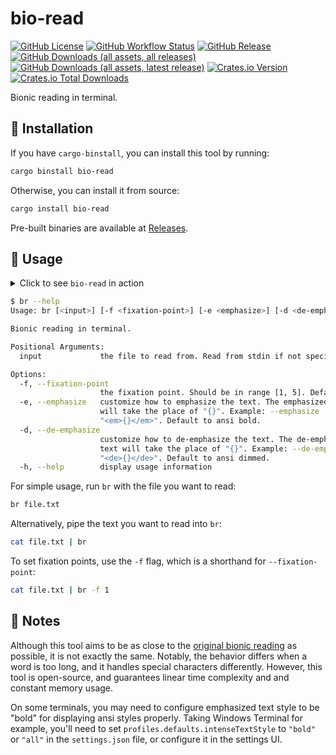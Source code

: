 # bio-read

[![GitHub License](https://img.shields.io/github/license/PRO-2684/bio-read?logo=opensourceinitiative)](https://github.com/PRO-2684/bio-read/blob/main/LICENSE)
[![GitHub Workflow Status](https://img.shields.io/github/actions/workflow/status/PRO-2684/bio-read/release.yml?logo=githubactions)](https://github.com/PRO-2684/bio-read/blob/main/.github/workflows/release.yml)
[![GitHub Release](https://img.shields.io/github/v/release/PRO-2684/bio-read?logo=githubactions)](https://github.com/PRO-2684/bio-read/releases)
[![GitHub Downloads (all assets, all releases)](https://img.shields.io/github/downloads/PRO-2684/bio-read/total?logo=github)](https://github.com/PRO-2684/bio-read/releases)
[![GitHub Downloads (all assets, latest release)](https://img.shields.io/github/downloads/PRO-2684/bio-read/latest/total?logo=github)](https://github.com/PRO-2684/bio-read/releases/latest)
[![Crates.io Version](https://img.shields.io/crates/v/bio-read?logo=rust)](https://crates.io/crates/bio-read)
[![Crates.io Total Downloads](https://img.shields.io/crates/d/bio-read?logo=rust)](https://crates.io/crates/bio-read)

Bionic reading in terminal.

## 🚀 Installation

If you have `cargo-binstall`, you can install this tool by running:

```bash
cargo binstall bio-read
```

Otherwise, you can install it from source:

```bash
cargo install bio-read
```

Pre-built binaries are available at [Releases](https://github.com/PRO-2684/bio-read/releases).

## 📖 Usage

<details><summary>Click to see <code>bio-read</code> in action</summary>

> [!NOTE]
> The following asciinema recording is for demonstration purposes only. It may be outdated and may not reflect the latest version of `bio-read`.

[![asciicast](https://asciinema.org/a/xlwEJS15E5vKkKSP8131LPBla.svg)](https://asciinema.org/a/xlwEJS15E5vKkKSP8131LPBla)

</details>

```bash
$ br --help
Usage: br [<input>] [-f <fixation-point>] [-e <emphasize>] [-d <de-emphasize>]

Bionic reading in terminal.

Positional Arguments:
  input             the file to read from. Read from stdin if not specified.

Options:
  -f, --fixation-point
                    the fixation point. Should be in range [1, 5]. Default is 3.
  -e, --emphasize   customize how to emphasize the text. The emphasized text
                    will take the place of "{}". Example: --emphasize
                    "<em>{}</em>". Default to ansi bold.
  -d, --de-emphasize
                    customize how to de-emphasize the text. The de-emphasized
                    text will take the place of "{}". Example: --de-emphasize
                    "<de>{}</de>". Default to ansi dimmed.
  -h, --help        display usage information
```

For simple usage, run `br` with the file you want to read:

```bash
br file.txt
```

Alternatively, pipe the text you want to read into `br`:

```bash
cat file.txt | br
```

To set fixation points, use the `-f` flag, which is a shorthand for `--fixation-point`:

```bash
cat file.txt | br -f 1
```

## 📝 Notes

Although this tool aims to be as close to the [original bionic reading](https://reader.bionic-reading.com/) as possible, it is not exactly the same. Notably, the behavior differs when a word is too long, and it handles special characters differently. However, this tool is open-source, and guarantees linear time complexity and and constant memory usage.

On some terminals, you may need to configure emphasized text style to be "bold" for displaying ansi styles properly. Taking Windows Terminal for example, you'll need to set `profiles.defaults.intenseTextStyle` to `"bold"` or `"all"` in the `settings.json` file, or configure it in the settings UI.
